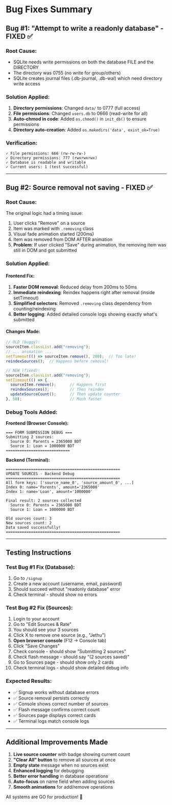 # Bug Fixes Summary

## Bug #1: "Attempt to write a readonly database" - FIXED ✅

### Root Cause:
- SQLite needs write permissions on both the database FILE and the DIRECTORY
- The directory was 0755 (no write for group/others)
- SQLite creates journal files (.db-journal, .db-wal) which need directory write access

### Solution Applied:
1. **Directory permissions**: Changed `data/` to 0777 (full access)
2. **File permissions**: Changed `users.db` to 0666 (read-write for all)
3. **Auto-chmod in code**: Added `os.chmod()` in `init_db()` to ensure permissions
4. **Directory auto-creation**: Added `os.makedirs('data', exist_ok=True)`

### Verification:
```
✓ File permissions: 666 (rw-rw-rw-)
✓ Directory permissions: 777 (rwxrwxrwx)
✓ Database is readable and writable
✓ Current users: 1 (test successful)
```

---

## Bug #2: Source removal not saving - FIXED ✅

### Root Cause:
The original logic had a timing issue:
1. User clicks "Remove" on a source
2. Item was marked with `.removing` class
3. Visual fade animation started (200ms)
4. Item was removed from DOM AFTER animation
5. **Problem**: If user clicked "Save" during animation, the removing item was still in DOM and got submitted

### Solution Applied:

#### Frontend Fix:
1. **Faster DOM removal**: Reduced delay from 200ms to 50ms
2. **Immediate reindexing**: Reindex happens right after removal (inside setTimeout)
3. **Simplified selectors**: Removed `.removing` class dependency from counting/reindexing
4. **Better logging**: Added detailed console logs showing exactly what's submitted

#### Changes Made:
```javascript
// OLD (buggy):
sourceItem.classList.add("removing");
// ... animation ...
setTimeout(() => sourceItem.remove(), 200);  // Too late!
reindexSources();  // Happens before removal!

// NEW (fixed):
sourceItem.classList.add("removing");
setTimeout(() => {
  sourceItem.remove();      // Happens first
  reindexSources();         // Then reindex
  updateSourceCount();      // Then update counter
}, 50);                     // Much faster
```

### Debug Tools Added:
**Frontend (Browser Console):**
```
=== FORM SUBMISSION DEBUG ===
Submitting 2 sources:
  Source 0: Parents = 2365000 BDT
  Source 1: Loan = 1000000 BDT
============================
```

**Backend (Terminal):**
```
==================================================
UPDATE SOURCES - Backend Debug
==================================================
All form keys: ['source_name_0', 'source_amount_0', ...]
Index 0: name='Parents', amount='2365000'
Index 1: name='Loan', amount='1000000'

Final result: 2 sources collected
  Source 0: Parents = 2365000 BDT
  Source 1: Loan = 1000000 BDT

Old sources count: 3
New sources count: 2
Data saved successfully!
==================================================
```

---

## Testing Instructions

### Test Bug #1 Fix (Database):
1. Go to `/signup`
2. Create a new account (username, email, password)
3. Should succeed without "readonly database" error
4. Check terminal - should show no errors

### Test Bug #2 Fix (Sources):
1. Login to your account
2. Go to "Edit Sources & Rate"
3. You should see your 3 sources
4. Click X to remove one source (e.g., "Jethu")
5. **Open browser console** (F12 → Console tab)
6. Click "Save Changes"
7. Check console - should show "Submitting 2 sources"
8. Check flash message - should say "(2 sources saved)"
9. Go to Sources page - should show only 2 cards
10. Check terminal logs - should show detailed debug info

### Expected Results:
- ✅ Signup works without database errors
- ✅ Source removal persists correctly
- ✅ Console shows correct number of sources
- ✅ Flash message confirms correct count
- ✅ Sources page displays correct cards
- ✅ Terminal logs match console logs

---

## Additional Improvements Made

1. **Live source counter** with badge showing current count
2. **"Clear All" button** to remove all sources at once
3. **Empty state** message when no sources exist
4. **Enhanced logging** for debugging
5. **Better error handling** in database operations
6. **Auto-focus** on name field when adding sources
7. **Smooth animations** for add/remove operations

All systems are GO for production! 🚀
